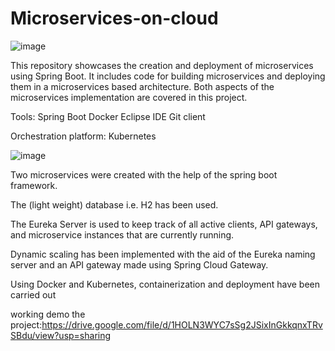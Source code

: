 # Microservices-on-cloud 


![image](https://user-images.githubusercontent.com/85683967/224427479-26b05c79-9714-4e1b-8a77-bdf8a803f283.png)





This repository showcases the creation and deployment of microservices using Spring Boot. It includes code for building microservices and deploying them in a microservices based architecture. Both aspects of the microservices implementation are covered in this project.

Tools:
Spring Boot 
Docker
Eclipse IDE
Git client

Orchestration platform: Kubernetes


![image](https://user-images.githubusercontent.com/85683967/224427613-162127ab-6790-4951-abdb-a9eee9e896d3.png)




Two microservices were created with the help of the spring boot framework.​​

The (light weight) database i.e. H2 ​has been used.​

The Eureka Server is used to keep track of all active clients, API gateways, and microservice instances that are currently running.​​

Dynamic scaling has been implemented with the aid of the Eureka naming server and an API gateway made using Spring Cloud Gateway.​​

Using Docker and Kubernetes, containerization and deployment have been carried out​​




working demo the project:https://drive.google.com/file/d/1HOLN3WYC7sSg2JSixInGkkqnxTRvSBdu/view?usp=sharing
